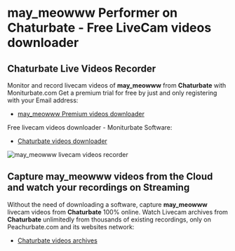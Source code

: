 # may_meowww Performer on Chaturbate - Free LiveCam videos downloader

## Chaturbate Live Videos Recorder

Monitor and record livecam videos of **may_meowww** from **Chaturbate** with Moniturbate.com
Get a premium trial for free by just and only registering with your Email address:
* [may_meowww Premium videos downloader](https://moniturbate.com/request-demo-licence-key.html)

Free livecam videos downloader - Moniturbate Software:
* [Chaturbate videos downloader](https://moniturbate.com/moniturbate-download-software.html)

![may_meowww livecam videos recorder](https://peachurnet.com/templates/moniturbate-software.png)


## Capture may_meowww videos from the Cloud and watch your recordings on Streaming

Without the need of downloading a software, capture **may_meowww** livecam videos from **Chaturbate** 100% online.
Watch Livecam archives from **Chaturbate** unlimitedly from thousands of existing recordings, only on Peachurbate.com and its websites network:
* [Chaturbate videos archives](https://peachurnet.com/)